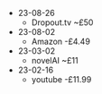 - 23-08-26
	- Dropout.tv ~£50
- 23-08-02
	- Amazon -£4.49
- 23-03-02
	- novelAI ~£11
- 23-02-16
	- youtube -£11.99

